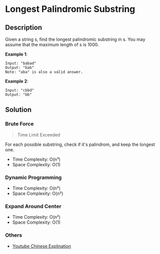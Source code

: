 # Longest Palindromic Substring

## Description

Given a string s, find the longest palindromic substring in s. You may assume that the maximum length of s is 1000.

**Example 1**:

```
Input: "babad"
Output: "bab"
Note: "aba" is also a valid answer.
```

**Example 2**:

```
Input: "cbbd"
Output: "bb"
```

## Solution

### Brute Force

> Time Limit Exceeded

For each possible substring, check if it's palindrom, and keep the longest one.

* Time Complexity: O(n³)
* Space Complexity: O(1)

### Dynamic Programming

* Time Complexity: O(n²)
* Space Complexity: O(n²)

### Expand Around Center

* Time Complexity: O(n²)
* Space Complexity: O(1)

### Others

* [Youtube Chinese Explination](https://youtu.be/m2Mk9JN5T4A)

